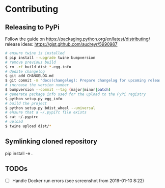 # Contributing

## Releasing to PyPi
Follow the guide on https://packaging.python.org/en/latest/distributing/
release ideas: https://gist.github.com/audreyr/5990987

```bash
# ensure twine is installed
$ pip install --upgrade twine bumpversion
# remove previous build
$ rm -rf build dist *.egg-info
# Update changelog
$ git add CHANGELOG.md
$ git commit -m "docs(changelog): Prepare changelog for upcoming release"
# increase the version number
$ bumpversion --commit --tag (major|minor|patch)
# generate package info used for the upload to the PyPi registry
$ python setup.py egg_info
# build the project
$ python setup.py bdist_wheel --universal
# ensure that a ~/.pypirc file exists
$ cat ~/.pypirc
# upload
$ twine upload dist/*
```

## Symlinking cloned repository
pip install -e .


## TODOs
 - [ ] Handle Docker run errors (see screenshot from 2016-01-10 8:22)
